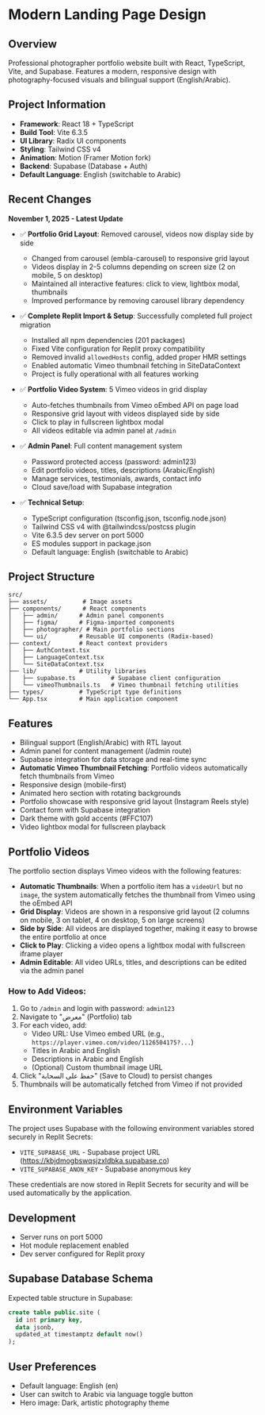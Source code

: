 # Modern Landing Page Design

## Overview
Professional photographer portfolio website built with React, TypeScript, Vite, and Supabase. Features a modern, responsive design with photography-focused visuals and bilingual support (English/Arabic).

## Project Information
- **Framework**: React 18 + TypeScript
- **Build Tool**: Vite 6.3.5
- **UI Library**: Radix UI components
- **Styling**: Tailwind CSS v4
- **Animation**: Motion (Framer Motion fork)
- **Backend**: Supabase (Database + Auth)
- **Default Language**: English (switchable to Arabic)

## Recent Changes
**November 1, 2025 - Latest Update**
- ✅ **Portfolio Grid Layout**: Removed carousel, videos now display side by side
  - Changed from carousel (embla-carousel) to responsive grid layout
  - Videos display in 2-5 columns depending on screen size (2 on mobile, 5 on desktop)
  - Maintained all interactive features: click to view, lightbox modal, thumbnails
  - Improved performance by removing carousel library dependency
  
- ✅ **Complete Replit Import & Setup**: Successfully completed full project migration
  - Installed all npm dependencies (201 packages)
  - Fixed Vite configuration for Replit proxy compatibility
  - Removed invalid `allowedHosts` config, added proper HMR settings
  - Enabled automatic Vimeo thumbnail fetching in SiteDataContext
  - Project is fully operational with all features working
  
- ✅ **Portfolio Video System**: 5 Vimeo videos in grid display
  - Auto-fetches thumbnails from Vimeo oEmbed API on page load
  - Responsive grid layout with videos displayed side by side
  - Click to play in fullscreen lightbox modal
  - All videos editable via admin panel at `/admin`
  
- ✅ **Admin Panel**: Full content management system
  - Password protected access (password: admin123)
  - Edit portfolio videos, titles, descriptions (Arabic/English)
  - Manage services, testimonials, awards, contact info
  - Cloud save/load with Supabase integration
  
- ✅ **Technical Setup**:
  - TypeScript configuration (tsconfig.json, tsconfig.node.json)
  - Tailwind CSS v4 with @tailwindcss/postcss plugin
  - Vite 6.3.5 dev server on port 5000
  - ES modules support in package.json
  - Default language: English (switchable to Arabic)

## Project Structure
```
src/
├── assets/          # Image assets
├── components/      # React components
│   ├── admin/      # Admin panel components
│   ├── figma/      # Figma-imported components
│   ├── photographer/ # Main portfolio sections
│   └── ui/         # Reusable UI components (Radix-based)
├── context/        # React context providers
│   ├── AuthContext.tsx
│   ├── LanguageContext.tsx
│   └── SiteDataContext.tsx
├── lib/            # Utility libraries
│   ├── supabase.ts          # Supabase client configuration
│   └── vimeoThumbnails.ts   # Vimeo thumbnail fetching utilities
├── types/          # TypeScript type definitions
└── App.tsx         # Main application component
```

## Features
- Bilingual support (English/Arabic) with RTL layout
- Admin panel for content management (/admin route)
- Supabase integration for data storage and real-time sync
- **Automatic Vimeo Thumbnail Fetching**: Portfolio videos automatically fetch thumbnails from Vimeo
- Responsive design (mobile-first)
- Animated hero section with rotating backgrounds
- Portfolio showcase with responsive grid layout (Instagram Reels style)
- Contact form with Supabase integration
- Dark theme with gold accents (#FFC107)
- Video lightbox modal for fullscreen playback

## Portfolio Videos
The portfolio section displays Vimeo videos with the following features:
- **Automatic Thumbnails**: When a portfolio item has a `videoUrl` but no `image`, the system automatically fetches the thumbnail from Vimeo using the oEmbed API
- **Grid Display**: Videos are shown in a responsive grid layout (2 columns on mobile, 3 on tablet, 4 on desktop, 5 on large screens)
- **Side by Side**: All videos are displayed together, making it easy to browse the entire portfolio at once
- **Click to Play**: Clicking a video opens a lightbox modal with fullscreen iframe player
- **Admin Editable**: All video URLs, titles, and descriptions can be edited via the admin panel

### How to Add Videos:
1. Go to `/admin` and login with password: `admin123`
2. Navigate to "معرض" (Portfolio) tab
3. For each video, add:
   - Video URL: Use Vimeo embed URL (e.g., `https://player.vimeo.com/video/1126504175?...`)
   - Titles in Arabic and English
   - Descriptions in Arabic and English
   - (Optional) Custom thumbnail image URL
4. Click "حفظ على السحابة" (Save to Cloud) to persist changes
5. Thumbnails will be automatically fetched from Vimeo if not provided

## Environment Variables
The project uses Supabase with the following environment variables stored securely in Replit Secrets:
- `VITE_SUPABASE_URL` - Supabase project URL (https://kbjdmogbswqsjzxldbka.supabase.co)
- `VITE_SUPABASE_ANON_KEY` - Supabase anonymous key

These credentials are now stored in Replit Secrets for security and will be used automatically by the application.

## Development
- Server runs on port 5000
- Hot module replacement enabled
- Dev server configured for Replit proxy

## Supabase Database Schema
Expected table structure in Supabase:
```sql
create table public.site (
  id int primary key,
  data jsonb,
  updated_at timestamptz default now()
);
```

## User Preferences
- Default language: English (en)
- User can switch to Arabic via language toggle button
- Hero image: Dark, artistic photography theme
